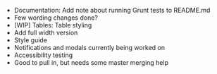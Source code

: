 * Documentation: Add note about running Grunt tests to README.md	
 * Few wording changes done?
* [WIP] Tables: Table styling
 * Add full width version
* Style guide
 * Notifications and modals currently being worked on
* Accessibility testing
 * Good to pull in, but needs some master merging help
